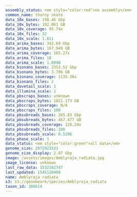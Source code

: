 ```yaml
---
assembly_status: <em style="color:red">no assembly</em>
common_name: thorny skate
data_10x_bases: 198.46 Gbp
data_10x_bytes: 102.061 GB
data_10x_coverage: 95.74x
data_10x_files: 32
data_10x_scale: 1.811
data_arima_bases: 342.60 Gbp
data_arima_bytes: 167.949 GB
data_arima_coverage: 165.27x
data_arima_files: 18
data_arima_scale: 1.8998
data_bionano_bases: 2353.52 Gbp
data_bionano_bytes: 3.706 GB
data_bionano_coverage: 1135.36x
data_bionano_files: 2
data_dovetail_scale: 1
data_illumina_scale: 1
data_pbscraps_bases: unknown
data_pbscraps_bytes: 1821.173 GB
data_pbscraps_coverage: N/A
data_pbscraps_files: 100
data_pbsubreads_bases: 265.83 Gbp
data_pbsubreads_bytes: 467.477 GB
data_pbsubreads_coverage: 128.24x
data_pbsubreads_files: 100
data_pbsubreads_scale: 0.5296
data_phase_scale: 1
data_status: <em style="color:green">all data</em>
genome_size: 2072923533
genome_size_display: 2.07 Gbp
image: /assets/images/Amblyraja_radiata.jpg
image_license: unknown
last_raw_data: 1532102747
last_updated: 1545120408
name: Amblyraja radiata
s3: s3://genomeark/species/Amblyraja_radiata
taxon_id: 386614
---
```

